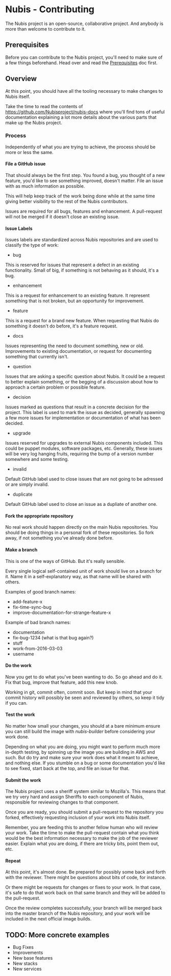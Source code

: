 # Nubis - Contributing

The Nubis project is an open-source, collaborative project. And anybody is more than welcome to contribute to it.

## Prerequisites
Before you can contribute to the Nubis project, you'll need to make sure of a few things beforehand. Head over and read the [Prerequisites](https://github.com/Nubisproject/nubis-docs/blob/master/PREREQUISITES.md) doc first.

## Overview

At this point, you should have all the tooling necessary to make changes to Nubis itself.

Take the time to read the contents of https://github.com/Nubisproject/nubis-docs where you'll find tons of useful documentation explaining a lot more details about the various parts that make up the Nubis project.

### Process

Independently of what you are trying to achieve, the process should be more or less the same.

#### File a GitHub issue

That should always be the first step. You found a bug, you thought of a new feature, you'd like to see something improved, doesn't matter. File an issue with as much information as possible.

This will help keep track of the work being done while at the same time giving better visibility to the rest of the Nubis contributors.

Issues are required for all bugs, features and enhancement. A pull-request will not be merged if it doesn't close an existing issue.

#### Issue Labels

Issues labels are standardized across Nubis repositories and are used to classify the type of work:

 * bug

This is reserved for issues that represent a defect in an existing functionality. Small of big, if something is not behaving as it should, it's a bug.

 * enhancement

This is a request for enhancement to an existing feature. It represent something that is not broken, but an opportunity for improvement.

 * feature

 This is a request for a brand new feature. When requesting that Nubis do something it doesn't do before, it's a feature request.

 * docs

 Issues representing the need to document something, new or old. Improvements to existing documentation, or request for documenting something that currently isn't.

 * question

 Issues that are asking a specific question about Nubis. It could be a request to better explain something, or the begging of a discussion about how to approach a certain problem or possible feature.

 * decision

 Issues marked as questions that result in a concrete decision for the project. This label is used to mark the issue as decided, generally spawning a few more issues for implementation or documentation of what has been decided.

 * upgrade

 Issues reserved for upgrades to external Nubis components included. This could be puppet modules, software packages, etc.
 Generally, these issues will be very log hanging fruits, requiring the bump of a version number somewhere and some testing.

 * invalid

 Default GitHub label used to close issues that are not going to be adressed or are simply invalid.

 * duplicate

 Default GitHub label used to close an issue as a dupliate of another one.

#### Fork the appropriate repository

No real work should happen directly on the main Nubis repositories. You should be doing things in a personal fork of these repositories. So fork away, if not something you've already done before.

#### Make a branch

This is one of the ways of GitHub. But it's really sensible.

Every single logical self-contained unit of work should live on a branch for it. Name it in a self-explanatory way, as that name will be shared with others.

Examples of good branch names:

 * add-feature-x
 * fix-time-sync-bug
 * improve-documentation-for-strange-feature-x

Example of bad branch names:

 * documentation
 * fix-bug-1234 (what is that bug again?)
 * stuff
 * work-from-2016-03-03
 * username

#### Do the work

Now you get to do what you've been wanting to do. So go ahead and do it. Fix that bug, improve that feature, add this new knob.

Working in git, commit often, commit soon. But keep in mind that your commit history will possibly be seen and reviewed by others, so keep it tidy if you can.

#### Test the work

No matter how small your changes, you should at a bare minimum ensure you can still build the image with *nubis-builder* before considering your work done.

Depending on what you are doing, you might want to perform much more in-depth testing, by spinning up the image you are building in AWS and such. But do try and make sure your work does what it meant to achieve, and nothing else. If you stumble on a bug or some documentation you'd like to see fixed, start back at the top, and file an issue for that.

#### Submit the work

The Nubis project uses a sheriff system similar to Mozilla's. This means that we try very hard and assign Sheriffs to each component of Nubis, responsible for reviewing changes to that component.

Once you are ready, you should submit a pull-request to the repository you forked, effectively requesting inclusion of your work into Nubis itself.

Remember, you are feeding this to another fellow human who will review your work. Take the time to make the pull-request contain what you think would be the best information necessary to make the job of the reviewer easier. Explain what you are doing, if there are tricky bits, point them out, etc.

#### Repeat

At this point, it's almost done. Be prepared for possibly some back and forth with the reviewer. There might be questions about bits of code, for instance.

Or there might be requests for changes or fixes to your work. In that case, it's safe to do that work back on that same branch and they will be added to the pull-request.

Once the review completes successfully, your branch will be merged back into the master branch of the Nubis repository, and your work will be included in the next official image builds.

## TODO: More concrete examples
* Bug Fixes
* Improvements
* New base features
* New stacks
* New services
